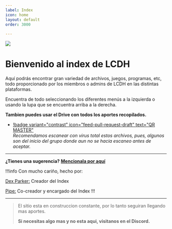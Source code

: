 ```yaml
---
label: Index
icon: home
layout: default
order: 3000
 
---
```


 ![](https://i.postimg.cc/x1NF5Y7F/banner-lcdh.png)

# Bienvenido al index de LCDH

Aquí podrás encontrar gran variedad de archivos, juegos, programas, etc, todo proporcionado por los miembros o admins de LCDH en las distintas plataformas.

Encuentra de todo seleccionando los diferentes menús a la izquierda o usando la lupa que se encuentra arriba a la derecha.

**Tambien puedes usar el Drive con todos los aportes recopilados.**

- [!badge variant="contrast" icon="feed-pull-request-draft" text="QR MASTER"](https://drive.google.com/drive/folders/1hN1pqFKV1eSlrWSdkVMLch4SP3Z7MTFi?usp=sharing)    
*Recomendamos escanear con virus total estos archivos, pues, algunos son del inicio del grupo donde aun no se hacia escaneo antes de aceptar.*

---

**¿Tienes una sugerencia?** **[Mencionala por aquí](https://discord.gg/RaJEJPQYPb)**

!!!info Con mucho cariño, hecho por:

[Dex Parker:](https://rentry.co/links-noir-room) Creador del Index

[Pipe:](https://rentry.co/8xrygz) Co-creador y encargado del Index
!!!

---

> El sitio esta en construccion constante, por lo tanto seguiran llegando mas aportes.
>
>**Si necesitas algo mas y no esta aqui, visitanos en el Discord.**
